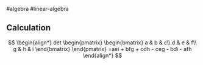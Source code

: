 #algebra 
#linear-algebra 
## Calculation
$$
\begin{align*}
det
\begin{pmatrix}
\begin{bmatrix}
a & b & c\\
d & e & f\\
g & h & i
\end{bmatrix}
\end{pmatrix}
=aei + bfg + cdh - ceg - bdi - afh 
\end{align*}
$$
